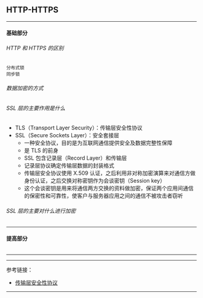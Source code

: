 ## HTTP-HTTPS

---

#### 基础部分

###### HTTP 和 HTTPS 的区别

    分布式锁
    同步锁

###### 数据加密的方式

###### SSL 层的主要作用是什么

- TLS（Transport Layer Security）：传输层安全性协议
- SSL（Secure Sockets Layer）：安全套接层
    - 一种安全协议，目的是为互联网通信提供安全及数据完整性保障
    - 是 TLS 的前身
    - SSL 包含记录层（Record Layer）和传输层
    - 记录层协议确定传输层数据的封装格式
    - 传输层安全协议使用 X.509 认证，之后利用非对称加密演算来对通信方做身份认证，之后交换对称密钥作为会谈密钥（Session key）
    - 这个会谈密钥是用来将通信两方交换的资料做加密，保证两个应用间通信的保密性和可靠性，使客户与服务器应用之间的通信不被攻击者窃听

###### SSL 层的主要对什么进行加密

---

#### 提高部分

######

---







---

参考链接：

- [传输层安全性协议](https://zh.wikipedia.org/zh-cn/%E5%82%B3%E8%BC%B8%E5%B1%A4%E5%AE%89%E5%85%A8%E6%80%A7%E5%8D%94%E5%AE%9A)

---













